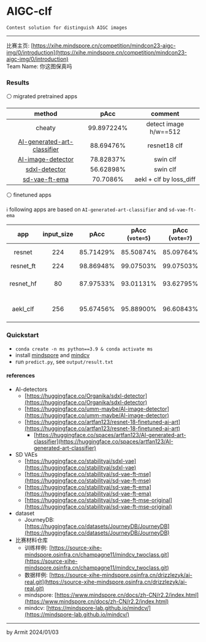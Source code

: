# AIGC-clf

    Contest solution for distinguish AIGC images

----

比赛主页: [https://xihe.mindspore.cn/competition/mindcon23-aigc-img/0/introduction](https://xihe.mindspore.cn/competition/mindcon23-aigc-img/0/introduction)  
Team Name: 你这图保真吗  


### Results

⚪ migrated pretrained apps

| method | pAcc | comment |
| :-: | :-: | :-: |
| cheaty | 99.897224% | detect image h/w==512 |
| [AI-generated-art-classifier](https://huggingface.co/spaces/artfan123/AI-generated-art-classifier) | 88.69476% | resnet18 clf |
| [AI-image-detector](https://huggingface.co/umm-maybe/AI-image-detector) | 78.82837% | swin clf |
| [sdxl-detector](https://huggingface.co/Organika/sdxl-detector) | 56.62898% | swin clf |
| [sd-vae-ft-ema](https://huggingface.co/stabilityai/sd-vae-ft-ema) | 70.7086% | aekl + clf by loss_diff |

⚪ finetuned apps

ℹ following apps are based on `AI-generated-art-classifier` and `sd-vae-ft-ema`

| app |  input_size | pAcc | pAcc (`vote=5`) | pAcc (`vote=7`) | comment |
| :-: | :-: | :-: | :-: | :-: | :-: |
| resnet    | 224 | 85.71429% | 85.50874% | 85.09764% | migrated baseline |
| resnet_ft | 224 | 98.86948% | 99.07503% | 99.07503% | finetune |
| resnet_hf | 80  | 87.97533% | 93.01131% | 93.62795% | retrain from pretrained |
| aekl_clf  | 256 | 95.67456% | 95.88900% | 96.60843% | finetune from pretrained |


### Quickstart

- `conda create -n ms python==3.9 & conda activate ms`
- install [mindspore](https://github.com/mindspore-ai/mindspore#installation) and [mindcv](https://mindspore-lab.github.io/mindcv/installation/)
- run `predict.py`, see `output/result.txt`


#### references

- AI-detectors
  - [https://huggingface.co/Organika/sdxl-detector](https://huggingface.co/Organika/sdxl-detector)
  - [https://huggingface.co/umm-maybe/AI-image-detector](https://huggingface.co/umm-maybe/AI-image-detector)
  - [https://huggingface.co/artfan123/resnet-18-finetuned-ai-art](https://huggingface.co/artfan123/resnet-18-finetuned-ai-art)
    - [https://huggingface.co/spaces/artfan123/AI-generated-art-classifier](https://huggingface.co/spaces/artfan123/AI-generated-art-classifier)
- SD VAEs
  - [https://huggingface.co/stabilityai/sdxl-vae](https://huggingface.co/stabilityai/sdxl-vae)
  - [https://huggingface.co/stabilityai/sd-vae-ft-mse](https://huggingface.co/stabilityai/sd-vae-ft-mse)
  - [https://huggingface.co/stabilityai/sd-vae-ft-ema](https://huggingface.co/stabilityai/sd-vae-ft-ema)
  - [https://huggingface.co/stabilityai/sd-vae-ft-mse-original](https://huggingface.co/stabilityai/sd-vae-ft-mse-original)
- dataset
  - JourneyDB: [https://huggingface.co/datasets/JourneyDB/JourneyDB](https://huggingface.co/datasets/JourneyDB/JourneyDB)
- 比赛材料仓库
  - 训练样例: [https://source-xihe-mindspore.osinfra.cn/champagne11/mindcv_twoclass.git](https://source-xihe-mindspore.osinfra.cn/champagne11/mindcv_twoclass.git)
  - 数据样例: [https://source-xihe-mindspore.osinfra.cn/drizzlezyk/ai-real.git](https://source-xihe-mindspore.osinfra.cn/drizzlezyk/ai-real.git)
  - mindspore: [https://www.mindspore.cn/docs/zh-CN/r2.2/index.html](https://www.mindspore.cn/docs/zh-CN/r2.2/index.html)
  - mindcv: [https://mindspore-lab.github.io/mindcv/](https://mindspore-lab.github.io/mindcv/)

----
by Armit
2024/01/03
